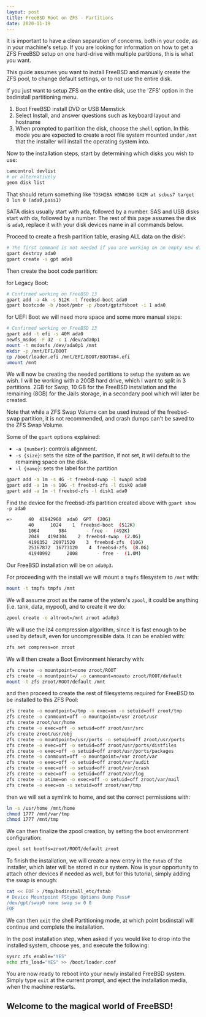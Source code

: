 ```yaml
---
layout: post
title: FreeBSD Root on ZFS - Partitions
date: 2020-11-19
---
```


It is important to have a clean separation of concerns, both in your code, as in your machine's setup. If you are looking for information on how to get a ZFS FreeBSD setup on one hard-drive with multiple partitions, this is what you want.

This guide assumes you want to install FreeBSD and manually create the ZFS pool, to change default settings, or to not use the entire disk.

If you just want to setup ZFS on the entire disk, use the 'ZFS' option in the bsdinstall partitioning menu.

1. Boot FreeBSD install DVD or USB Memstick
2. Select Install, and answer questions such as keyboard layout and hostname
3. When prompted to partition the disk, choose the `shell` option. In this mode you are expected to create a root file system mounted under `/mnt` that the installer will install the operating system into.

Now to the installation steps, start by determining which disks you wish to use:

```sh
camcontrol devlist
# or alternatively
geom disk list
```

That should return something like `TOSHIBA HDWN180 GX2M at scbus7 target 0 lun 0 (ada0,pass1)`

SATA disks usually start with ada, followed by a number. SAS and USB disks start with da, followed by a number. The rest of this page assumes the disk is `ada0`, replace it with your disk devices name in all commands below.


Proceed to create a fresh partition table, erasing ALL data on the disk!:

```sh
# The first command is not needed if you are working on an empty new disk
gpart destroy ada0
gpart create -s gpt ada0
```

Then create the boot code partition:

for Legacy Boot:

```sh
# Confirmed working on FreeBSD 13
gpart add -a 4k -s 512K -t freebsd-boot ada0
gpart bootcode -b /boot/pmbr -p /boot/gptzfsboot -i 1 ada0
```

for UEFI Boot we will need more space and some more manual steps:

```sh
# Confirmed working on FreeBSD 13
gpart add -t efi -s 40M ada0
newfs_msdos -F 32 -c 1 /dev/ada0p1
mount -t msdosfs /dev/ada0p1 /mnt
mkdir -p /mnt/EFI/BOOT
cp /boot/loader.efi /mnt/EFI/BOOT/BOOTX64.efi
umount /mnt
```

We will now be creating the needed partitions to setup the system as we wish. I will be working with a 20GB hard drive, which I want to split in 3 partitions. 2GB for Swap, 10 GB for the FreeBSD installation and the remaining (8GB) for the Jails storage, in a secondary pool which will later be created.

Note that while a ZFS Swap Volume can be used instead of the freebsd-swap partition, it is not recommended, and crash dumps can't be saved to the ZFS Swap Volume.

Some of the `gpart` options explained:
* `-a {number}`: controls alignment.
* `-s {size}`: sets the size of the partition, if not set, it will default to the remaining space on the disk.
* `-l {name}`: sets the label for the partition

```sh
gpart add -a 1m -s 4G -t freebsd-swap -l swap0 ada0
gpart add -a 1m -s 10G -t freebsd-zfs -l disk0 ada0
gpart add -a 1m -t freebsd-zfs -l disk1 ada0
```

Find the device for the freebsd-zfs partition created above with `gpart show -p ada0`
   
```sh
=>      40  41942960  ada0  GPT  (20G)
		40      1024    1  freebsd-boot  (512K)
		1064       984       - free -  (492K)
		2048   4194304    2  freebsd-swap  (2.0G)
		4196352  20971520    3  freebsd-zfs  (10G)
		25167872  16773120    4  freebsd-zfs  (8.0G)
		41940992      2008       - free -  (1.0M)
```

Our FreeBSD installation will be on `ada0p3`.

For proceeding with the install we will mount a `tmpfs` filesystem to `/mnt` with:

```sh
mount -t tmpfs tmpfs /mnt
```

We will assume zroot as the name of the ystem's `zpool`, it could be anything (i.e. tank, data, mypool), and to create it we do:

```sh
zpool create -o altroot=/mnt zroot ada0p3
```

We will use the lz4 compression algorithm, since it is fast enough to be used by default, even for uncompressible data. It can be enabled with:

```sh
zfs set compress=on zroot         
```

We will then create a Boot Environment hierarchy with:

```sh
zfs create -o mountpoint=none zroot/ROOT
zfs create -o mountpoint=/ -o canmount=noauto zroot/ROOT/default
mount -t zfs zroot/ROOT/default /mnt
```

and then proceed to create the rest of filesystems required for FreeBSD to be installed to this ZFS Pool:

```sh
zfs create -o mountpoint=/tmp -o exec=on -o setuid=off zroot/tmp
zfs create -o canmount=off -o mountpoint=/usr zroot/usr
zfs create zroot/usr/home
zfs create -o exec=off -o setuid=off zroot/usr/src
zfs create zroot/usr/obj
zfs create -o mountpoint=/usr/ports -o setuid=off zroot/usr/ports
zfs create -o exec=off -o setuid=off zroot/usr/ports/distfiles
zfs create -o exec=off -o setuid=off zroot/usr/ports/packages
zfs create -o canmount=off -o mountpoint=/var zroot/var
zfs create -o exec=off -o setuid=off zroot/var/audit
zfs create -o exec=off -o setuid=off zroot/var/crash
zfs create -o exec=off -o setuid=off zroot/var/log
zfs create -o atime=on -o exec=off -o setuid=off zroot/var/mail
zfs create -o exec=on -o setuid=off zroot/var/tmp             
```

then we will set a symlink to home, and set the correct permissions with:

```sh
ln -s /usr/home /mnt/home
chmod 1777 /mnt/var/tmp
chmod 1777 /mnt/tmp
```

We can then finalize the zpool creation, by setting the boot environment configuration:

```sh
zpool set bootfs=zroot/ROOT/default zroot
```

To finish the installation, we will create a new entry in the `fstab` of the installer, which later will be stored in our system. Now is your opportunity to attach other devices if needed as well, but for this tutorial, simply adding the swap is enough:

```sh
cat << EOF > /tmp/bsdinstall_etc/fstab
# Device Mountpoint FStype Options Dump Pass#
/dev/gpt/swap0 none swap sw 0 0
EOF     
```


We can then `exit` the shell Partitioning mode, at which point bsdinstall will continue and complete the installation.

In the post installation step, when asked if you would like to drop into the installed system, choose yes, and execute the following:

```sh
sysrc zfs_enable="YES"
echo zfs_load="YES" >> /boot/loader.conf    
```

You are now ready to reboot into your newly installed FreeBSD system. Simply type `exit` at the current prompt, and eject the installation media, when the machine restarts.

## Welcome to the magical world of FreeBSD!
